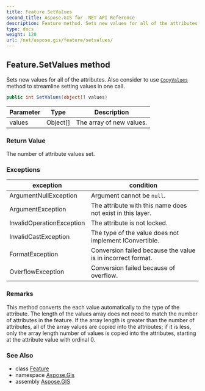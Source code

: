 ```yaml
---
title: Feature.SetValues
second_title: Aspose.GIS for .NET API Reference
description: Feature method. Sets new values for all of the attributes. Also consider to use CopyValues method to streamline setting values in one call.
type: docs
weight: 120
url: /net/aspose.gis/feature/setvalues/
---
```

## Feature.SetValues method

Sets new values for all of the attributes. Also consider to use [`CopyValues`](../copyvalues/) method to streamline setting values in one call.

```csharp
public int SetValues(object[] values)
```

| Parameter | Type | Description |
| --- | --- | --- |
| values | Object[] | The array of new values. |

### Return Value

The number of attribute values set.

### Exceptions

| exception | condition |
| --- | --- |
| ArgumentNullException | Argument cannot be `null`. |
| ArgumentException | The attribute with this name does not exist in this layer. |
| InvalidOperationException | The attribute is not locked. |
| InvalidCastException | The type of the value does not implement IConvertible. |
| FormatException | Conversion failed because the value is in incorrect format. |
| OverflowException | Conversion failed because of overflow. |

### Remarks

This method converts the each value automatically to the type of the attribute.  The length of the values array does not need to match the number of attributes in the feature. If the array length is greater than the number of attributes, all of the array values are copied into the attributes; if it is less, only the array length number of values is copied into the attributes, starting at the attribute value with ordinal 0.

### See Also

* class [Feature](../)
* namespace [Aspose.Gis](../../feature/)
* assembly [Aspose.GIS](../../../)


